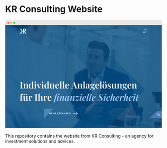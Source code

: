 # KR Consulting Website

<img src="craft/web/media/readme/preview.png" width="700">

This repository contains the website from KR Consulting - an agency for investment solutions and advices.
